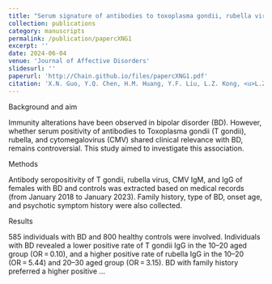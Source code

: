 ```yaml
---
title: "Serum signature of antibodies to toxoplasma gondii, rubella virus, and cytomegalovirus in females with bipolar disorder: A cross-sectional study"
collection: publications
category: manuscripts
permalink: /publication/papercXNG1
excerpt: ''
date: 2024-06-04
venue: 'Journal of Affective Disorders'
slidesurl: ''
paperurl: 'http://Chain.github.io/files/papercXNG1.pdf'
citation: 'X.N. Guo, Y.Q. Chen, H.M. Huang, Y.F. Liu, L.Z. Kong, <u>L.Z.C. Chen</u>, H.L. Lyu, T.S. Gao, J.B. Lai, D. Zhang, S.H. Hu. (2009). &quot;Serum signature of antibodies to toxoplasma gondii, rubella virus, and cytomegalovirus in females with bipolar disorder: A cross-sectional study.&quot; <i>Journal of Affective Disorders</i>. 24(1).'
---
```


Background and aim

Immunity alterations have been observed in bipolar disorder (BD). However, whether serum positivity of antibodies to Toxoplasma gondii (T gondii), rubella, and cytomegalovirus (CMV) shared clinical relevance with BD, remains controversial. This study aimed to investigate this association.

Methods

Antibody seropositivity of T gondii, rubella virus, CMV IgM, and IgG of females with BD and controls was extracted based on medical records (from January 2018 to January 2023). Family history, type of BD, onset age, and psychotic symptom history were also collected.

Results

585 individuals with BD and 800 healthy controls were involved. Individuals with BD revealed a lower positive rate of T gondii IgG in the 10–20 aged group (OR = 0.10), and a higher positive rate of rubella IgG in the 10–20 (OR = 5.44) and 20–30 aged group (OR = 3.15). BD with family history preferred a higher positive …
